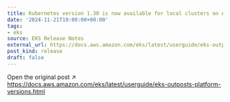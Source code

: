 ```yaml
---
title: Kubernetes version 1.30 is now available for local clusters on AWS Outposts
date: '2024-11-21T19:00:00+00:00'
tags:
- eks
source: EKS Release Notes
external_url: https://docs.aws.amazon.com/eks/latest/userguide/eks-outposts-platform-versions.html
post_kind: release
draft: false
---
```

Open the original post ↗ https://docs.aws.amazon.com/eks/latest/userguide/eks-outposts-platform-versions.html
